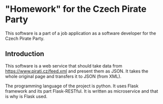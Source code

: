 # "Homework" for the Czech Pirate Party #

This software is a part of a job application as a software developer for the Czech Pirate Party.

## Introduction ##

This software is a web service that should take data from https://www.pirati.cz/feed.xml and present them as JSON. It takes the whole original page and transfers it to JSON (from XML).

The programming language of the project is python. It uses Flask framework and its part Flask-RESTful. It is written as microservice and that is why is Flask used.